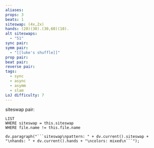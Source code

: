 ```yaml
---
aliases: 
props: 3
beats: 1
siteswap: (4x,2x)
hands: (20)(30).(30,60)(10).
alt siteswaps:
  - "51"
sync pair: 
symm pair:
  - "[[luke's shuffle]]"
prop pair: 
beat pair: 
reverse pair: 
tags:
  - sync
  - async
  - asymm
  - slam
LoJ difficulty: 7
---
```

siteswap pair:
```dataview
LIST
WHERE siteswap = this.siteswap
WHERE file.name != this.file.name
```
```dataviewjs
dv.paragraph("```siteswap\npattern: " + dv.current().siteswap + "\nhands: " + dv.current().hands + "\ncolors: mixed\n```");
```
